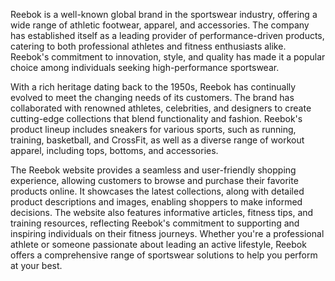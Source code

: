Reebok is a well-known global brand in the sportswear industry, offering a wide range of athletic footwear, apparel, and accessories. The company has established itself as a leading provider of performance-driven products, catering to both professional athletes and fitness enthusiasts alike. Reebok's commitment to innovation, style, and quality has made it a popular choice among individuals seeking high-performance sportswear.

With a rich heritage dating back to the 1950s, Reebok has continually evolved to meet the changing needs of its customers. The brand has collaborated with renowned athletes, celebrities, and designers to create cutting-edge collections that blend functionality and fashion. Reebok's product lineup includes sneakers for various sports, such as running, training, basketball, and CrossFit, as well as a diverse range of workout apparel, including tops, bottoms, and accessories.

The Reebok website provides a seamless and user-friendly shopping experience, allowing customers to browse and purchase their favorite products online. It showcases the latest collections, along with detailed product descriptions and images, enabling shoppers to make informed decisions. The website also features informative articles, fitness tips, and training resources, reflecting Reebok's commitment to supporting and inspiring individuals on their fitness journeys. Whether you're a professional athlete or someone passionate about leading an active lifestyle, Reebok offers a comprehensive range of sportswear solutions to help you perform at your best.
